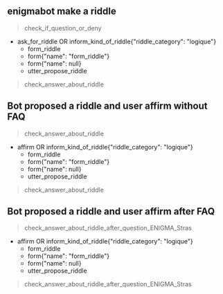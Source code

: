 ## enigmabot make a riddle
> check_if_question_or_deny
* ask_for_riddle OR inform_kind_of_riddle{"riddle_category": "logique"}
  - form_riddle
  - form{"name": "form_riddle"}
  - form{"name": null}
  - utter_propose_riddle
> check_answer_about_riddle

## Bot proposed a riddle and user affirm without FAQ
> check_answer_about_riddle
* affirm OR inform_kind_of_riddle{"riddle_category": "logique"}
  - form_riddle
  - form{"name": "form_riddle"}
  - form{"name": null}
  - utter_propose_riddle
> check_answer_about_riddle

## Bot proposed a riddle and user affirm after FAQ
> check_answer_about_riddle_after_question_ENIGMA_Stras
* affirm OR inform_kind_of_riddle{"riddle_category": "logique"}
  - form_riddle
  - form{"name": "form_riddle"}
  - form{"name": null}
  - utter_propose_riddle
> check_answer_about_riddle_after_question_ENIGMA_Stras
